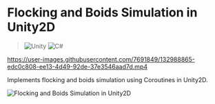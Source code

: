 # Flocking and Boids Simulation in Unity2D
> ![Unity](https://img.shields.io/badge/Unity-2020.3.5f1-green) ![C#](https://img.shields.io/badge/%20-C%23-blue)

https://user-images.githubusercontent.com/7691849/132988865-edc0c808-ee13-4d49-92de-37e3546aad7d.mp4

Implements flocking and boids simulation using Coroutines in Unity2D. 

![Flocking and Boids Simulation in Unity2D](https://github.com/shamim-akhtar/flocking-unity/blob/main/Screenshot1.jpg)
